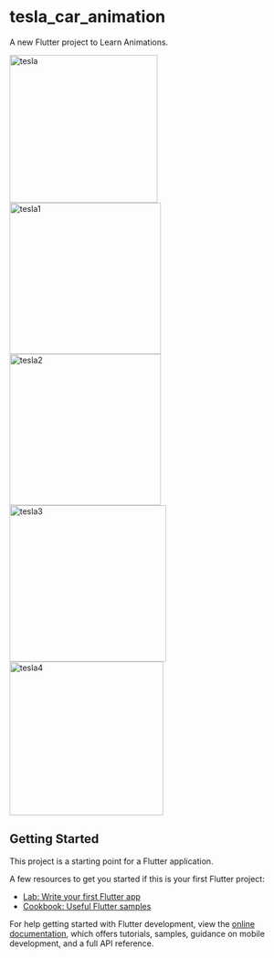 # tesla_car_animation

A new Flutter project to Learn Animations.


<img width="259" alt="tesla" src="https://github.com/DEVQamaRSulTaN/tesla_car_animation/assets/139233554/68f06755-56e7-4234-9060-ca7e9cd54cb4">

<img width="265" alt="tesla1" src="https://github.com/DEVQamaRSulTaN/tesla_car_animation/assets/139233554/afeb51d8-286b-4924-b1d0-b6ba832d0433">



<img width="265" alt="tesla2" src="https://github.com/DEVQamaRSulTaN/tesla_car_animation/assets/139233554/0c6bc522-1042-42fe-8a69-82427979490c">
<img width="274" alt="tesla3" src="https://github.com/DEVQamaRSulTaN/tesla_car_animation/assets/139233554/4928f37c-f721-441c-abed-cb6fbf93b22b">

<img width="269" alt="tesla4" src="https://github.com/DEVQamaRSulTaN/tesla_car_animation/assets/139233554/372604a7-3724-47c9-b8fa-0379c99f1de4">




## Getting Started

This project is a starting point for a Flutter application.

A few resources to get you started if this is your first Flutter project:

- [Lab: Write your first Flutter app](https://docs.flutter.dev/get-started/codelab)
- [Cookbook: Useful Flutter samples](https://docs.flutter.dev/cookbook)

For help getting started with Flutter development, view the
[online documentation](https://docs.flutter.dev/), which offers tutorials,
samples, guidance on mobile development, and a full API reference.
